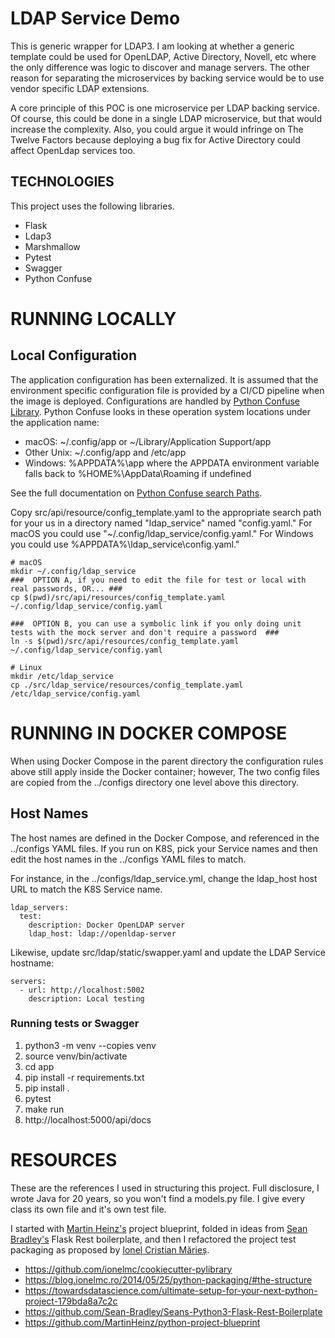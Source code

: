 # LDAP Service Demo

This is generic wrapper for LDAP3. I am looking at whether a generic template could be used for
OpenLDAP, Active Directory, Novell, etc where the only difference was logic to discover
and manage servers. The other reason for separating the microservices by backing service
would be to use vendor specific LDAP extensions.

A core principle of this POC is one microservice per LDAP backing service. Of course, this
could be done in a single LDAP microservice, but that would increase the complexity. 
Also, you could argue it would infringe on The Twelve Factors because deploying a bug fix 
for Active Directory could affect OpenLdap services too. 

## TECHNOLOGIES
This project uses the following libraries.
* Flask
* Ldap3
* Marshmallow
* Pytest
* Swagger
* Python Confuse

# RUNNING LOCALLY

## Local Configuration
The application configuration has been externalized. It is assumed that the environment specific configuration file is provided by a CI/CD 
pipeline when the image is deployed. Configurations are handled by [Python Confuse Library](https://confuse.readthedocs.io/en/latest/#). 
Python Confuse looks in these operation system locations under the application name:

* macOS: ~/.config/app or ~/Library/Application Support/app
* Other Unix: ~/.config/app and /etc/app
* Windows: %APPDATA%\app where the APPDATA environment variable falls back to %HOME%\AppData\Roaming if undefined

See the full documentation on [Python Confuse search Paths](https://confuse.readthedocs.io/en/latest/#search-paths).

Copy src/api/resource/config_template.yaml to the appropriate search path for your us in a directory named "ldap_service" named "config.yaml."
For macOS you could use "~/.config/ldap_service/config.yaml." For Windows you could use %APPDATA%\ldap_service\config.yaml."

```shell script
# macOS
mkdir ~/.config/ldap_service
###  OPTION A, if you need to edit the file for test or local with real passwords, OR... ###
cp $(pwd)/src/api/resources/config_template.yaml ~/.config/ldap_service/config.yaml

###  OPTION B, you can use a symbolic link if you only doing unit tests with the mock server and don't require a password  ###
ln -s $(pwd)/src/api/resources/config_template.yaml ~/.config/ldap_service/config.yaml

# Linux
mkdir /etc/ldap_service
cp ./src/ldap_service/resources/config_template.yaml /etc/ldap_service/config.yaml
```

# RUNNING IN DOCKER COMPOSE

When using Docker Compose in the parent directory the configuration rules above still apply inside the Docker container; however,
The two config files are copied from the ../configs directory one level above this directory.

## Host Names

The host names are defined in the Docker Compose, and referenced in the ../configs YAML files. If you run on K8S, pick your Service names
and then edit the host names in the ../configs YAML files to match.

For instance, in the ../configs/ldap_service.yml, change the ldap_host host URL to match the K8S Service name.
```
ldap_servers:
  test:
    description: Docker OpenLDAP server
    ldap_host: ldap://openldap-server
```

Likewise, update src/ldap/static/swapper.yaml and update the LDAP Service hostname:

```
servers:
  - url: http://localhost:5002
    description: Local testing
```

### Running tests or Swagger

1) python3 -m venv --copies venv
1) source venv/bin/activate
1) cd app
1) pip install -r requirements.txt
1) pip install .
1) pytest
1) make run
8) http://localhost:5000/api/docs

# RESOURCES
These are the references I used in structuring this project. Full disclosure, I wrote Java
for 20 years, so you won't find a models.py file. I give every class its own file and
it's own test file.

I started with [Martin Heinz's](https://martinheinz.dev/) project blueprint, folded in ideas from 
[Sean Bradley's](https://github.com/Sean-Bradley) Flask Rest boilerplate, and then I refactored the project test packaging 
as proposed by [Ionel Cristian Mărieș](https://blog.ionelmc.ro/about/).

* https://github.com/ionelmc/cookiecutter-pylibrary
* https://blog.ionelmc.ro/2014/05/25/python-packaging/#the-structure
* https://towardsdatascience.com/ultimate-setup-for-your-next-python-project-179bda8a7c2c
* https://github.com/Sean-Bradley/Seans-Python3-Flask-Rest-Boilerplate
* https://github.com/MartinHeinz/python-project-blueprint
